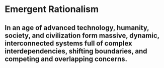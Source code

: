 # Emergent Rationalism

## In an age of advanced technology, humanity, society, and civilization form massive, dynamic, interconnected systems full of complex interdependencies, shifting boundaries, and competing and overlapping concerns.

